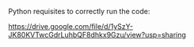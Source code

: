 Python requisites to correctly run the code:

https://drive.google.com/file/d/1ySzY-JK80KVTwcGdrLuhbQF8dhkx9Gzu/view?usp=sharing